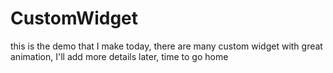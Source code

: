 # CustomWidget

this is the demo that I make today, there are many custom widget with great animation, I'll add more details later, time to go home
